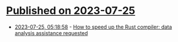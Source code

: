 # [Published on 2023-07-25](index.md)

* [2023-07-25, 05:18:58](https://lobste.rs/s/dzinqx/how_speed_up_rust_compiler_data_analysis) - [How to speed up the Rust compiler: data analysis assistance requested](https://nnethercote.github.io/2023/07/25/how-to-speed-up-the-rust-compiler-data-analysis-assistance-requested.html)
